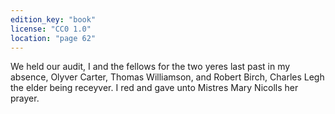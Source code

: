 ```yaml
---
edition_key: "book"
license: "CC0 1.0"
location: "page 62"
---
```

We held our
audit, I and the fellows for the two yeres last past in my absence,
Olyver Carter, Thomas Williamson, and Robert Birch, Charles
Legh the elder being receyver. I red and gave unto Mistres Mary
Nicolls her prayer.
